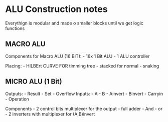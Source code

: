 # ALU Construction notes

Everythign is modular and made o smaller blocks until we get logic functions


## MACRO ALU

Components for Macro ALU (16 BIT):
	- 16x 1 Bit ALU
	- 1 ALU controller 

Placing:
	- HILBErt CURVE FOR timming tree
	- stacked for normal
	- snaking


## MICRO ALU (1 Bit)

Outputs:
	- Result
	- Set
	- Overflow
Inputs:
	- A
	- B
	- Ainvert
	- Binvert
	- Carryin
	- Operation

Components
	- 2 control bits multiplexer for the output
	- full adder
	- And
	- or
	- 2 inverters with multiplexer for (A,B)invert

 
